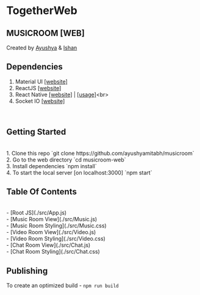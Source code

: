 # TogetherWeb

## MUSICROOM [WEB]
Created by [Ayushya](https://www.github.com/ayushyamitabh) & [Ishan](https://www.github.com/IshanSoni)
<br>

## Dependencies
1. Material UI [[website]](https://material-ui-1dab0.firebaseapp.com/)<br>
2. ReactJS [[website]](https://facebook.github.io/react/)<br>
3. React Native [[website]](https://facebook.github.io/react-native/) | [[usage]]('https://github.com/ayushyamitabh/musicroom/musicroom-app')<br>
4. Socket IO [[website]](https://socket.io)<br>
<br>

## Getting Started
<br>
1. Clone this repo `git clone https://github.com/ayushyamitabh/musicroom` <br>
2. Go to the web directory `cd musicroom-web` <br> 
3. Install dependencies `npm install` <br>
4. To start the local server [on localhost:3000] `npm start` <br>

## Table Of Contents
<br>
- [Root JS](./src/App.js)
<br>
- [Music Room View](./src/Music.js)
<br>
- [Music Room Styling](./src/Music.css)
<br>
- [Video Room View](./src/Video.js)
<br>
- [Video Room Styling](./src/Video.css)
<br>
- [Chat Room View](./src/Chat.js)
<br>
- [Chat Room Styling](./src/Chat.css)
<br>

## Publishing
To create an optimized build - `npm run build`
